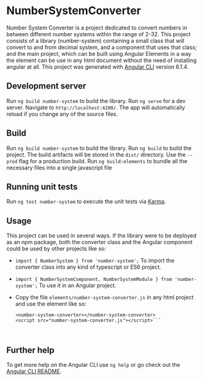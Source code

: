 # NumberSystemConverter

Number System Converter is a project dedicated to convert numbers in between different number systems within the range of 2-32. 
This project consists of a library (number-system) containing a small class that will convert to and from decimal system, and a component that uses that class; and the main project, which can be built using Angular Elements in a way the element can be use in any html document without the need of installing angular at all.
This project was generated with [Angular CLI](https://github.com/angular/angular-cli) version 6.1.4.

## Development server

Run `ng build number-system` to build the library.
Run `ng serve` for a dev server. Navigate to `http://localhost:4200/`. The app will automatically reload if you change any of the source files.

## Build

Run `ng build number-system` to build the library.
Run `ng build` to build the project. The build artifacts will be stored in the `dist/` directory. Use the `--prod` flag for a production build.
Run `ng build:elements` to bundle all the necessary files into a single javascript file

## Running unit tests

Run `ng test number-system` to execute the unit tests via [Karma](https://karma-runner.github.io).

## Usage

This project can be used in several ways. If the library were to be deployed as an npm package, both the converter class and the Angular component could be used by other projects like so:

- `import { NumberSystem } from 'number-system';` To import the converter class into any kind of typescript or ES6 project.

- `import { NumberSystemComponent, NumberSystemModule } from 'number-system';` To use it in an Angular project.

- Copy the file `elements/number-system-converter.js` in any html project and use the element like so:
    ```
    <number-system-converter></number-system-converter>
    <script src="number-system-converter.js"></script>```



## Further help

To get more help on the Angular CLI use `ng help` or go check out the [Angular CLI README](https://github.com/angular/angular-cli/blob/master/README.md).
